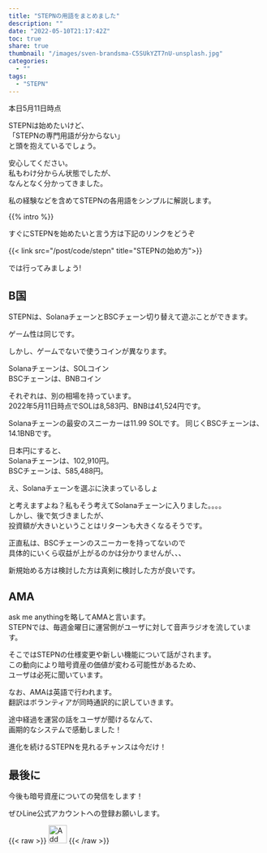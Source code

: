 ```yaml
---
title: "STEPNの用語をまとめました"
description: ""
date: "2022-05-10T21:17:42Z"
toc: true
share: true
thumbnail: "/images/sven-brandsma-C5SUkYZT7nU-unsplash.jpg"
categories:
  - ""
tags:
  - "STEPN"
---
```


本日5月11日時点  
  
STEPNは始めたいけど、  
「STEPNの専門用語が分からない」    
と頭を抱えているでしょう。  

安心してください。  
私もわけ分からん状態でしたが、  
なんとなく分かってきました。  

私の経験などを含めてSTEPNの各用語をシンプルに解説します。  
  
<!--more-->

{{% intro %}}

すぐにSTEPNを始めたいと言う方は下記のリンクをどうぞ

{{< link src="/post/code/stepn" title="STEPNの始め方">}}

では行ってみましょう!

## B国　

STEPNは、SolanaチェーンとBSCチェーン切り替えて遊ぶことができます。  

ゲーム性は同じです。  

しかし、ゲームでないで使うコインが異なります。  
  
Solanaチェーンは、SOLコイン  
BSCチェーンは、BNBコイン

それぞれは、別の相場を持っています。  
2022年5月11日時点でSOLは8,583円、BNBは41,524円です。  

Solanaチェーンの最安のスニーカーは11.99 SOLです。
同じくBSCチェーンは、14.1BNBです。  

日本円にすると、  
Solanaチェーンは、102,910円。  
BSCチェーンは、585,488円。  

 え、Solanaチェーンを選ぶに決まっているしょ  

と考えますよね？私もそう考えてSolanaチェーンに入りました。。。。  
しかし、後で気づきましたが、  
投資額が大きいということはリターンも大きくなるそうです。  

正直私は、BSCチェーンのスニーカーを持ってないので  
具体的にいくら収益が上がるのかは分かりませんが、、、  
  
新規始める方は検討した方は真剣に検討した方が良いです。

## AMA 

ask me anythingを略してAMAと言います。  
STEPNでは、毎週金曜日に運営側がユーザに対して音声ラジオを流しています。  

そこではSTEPNの仕様変更や新しい機能について話がされます。  
この動向により暗号資産の価値が変わる可能性があるため、  
ユーザは必死に聞いています。  
  
なお、AMAは英語で行われます。  
翻訳はボランティアが同時通訳的に訳していきます。  

途中経過を運営の話をユーザが聞けるなんて、  
画期的なシステムで感動しました！  

進化を続けるSTEPNを見れるチャンスは今だけ！

## 最後に

今後も暗号資産についての発信をします！

ぜひLine公式アカウントへの登録お願いします。

{{< raw >}}
<a href="https://lin.ee/s3Ji7QW"><img src="https://scdn.line-apps.com/n/line_add_friends/btn/en.png" alt="Add friend" height="36" border="0"></a>
{{< /raw >}}

  



